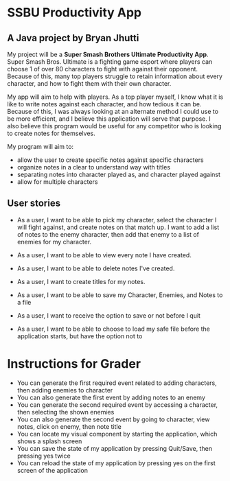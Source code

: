 # SSBU Productivity App

## A Java project by Bryan Jhutti

My project will be a **Super Smash Brothers Ultimate Productivity App**. Super Smash Bros. Ultimate is a
fighting game esport where players can choose 1 of over 80 characters to fight with against 
their opponent. Because of this, many top players struggle to retain information about every 
character, and how to fight them with their own character.

My app will aim to help with players. As a top player myself, I know what it is like to write 
notes against each character, and how tedious it can be. Because of this, I was always looking at 
an alternate method I could use to be more efficient, and I believe this 
application will serve that purpose. I also believe this program would be useful for any competitor who 
is looking to create notes for themselves. 

My program will aim to: 
- allow the user to create specific notes against specific characters
- organize notes in a clear to understand way with titles 
- separating notes into character played as, and character played against
- allow for multiple characters 


## User stories 

- As a user, I want to be able to pick my character, select the character I will fight against, and create notes
on that match up. I want to add a list of notes to the enemy character, then add that enemy to a list of enemies for my
character.

- As a user, I want to be able to view every note I have created. 

- As a user, I want to be able to delete notes I've created. 

- As a user, I want to create titles for my notes.

- As a user, I want to be able to save my Character, Enemies, and Notes to a file

- As a user, I want to receive the option to save or not before I quit

- As a user, I want to be able to choose to load my safe file before the application starts, but have the option not to

# Instructions for Grader

- You can generate the first required event related to adding characters, then adding enemies to character
- You can also generate the first event by adding notes to an enemy
- You can generate the second required event by accessing a character, then selecting the shown enemies
- You can also generate the second event by going to character, view notes, click on enemy, then note title
- You can locate my visual component by starting the application, which shows a splash screen
- You can save the state of my application by pressing Quit/Save, then pressing yes twice
- You can reload the state of my application by pressing yes on the first screen of the application 